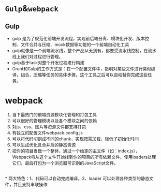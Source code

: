 # `Gulp`&`webpack`

##  Gulp
*  gulp 是为了规范化前端开发流程，实现前后端分离、模块化开发、版本控制、文件合并与压缩、mock数据等功能的一个前端自动化工具
*  gulp就像是一个前端流水线，整个产品从无到有，都要受流水线控制，在流水线上我们对过程进行管理。
*  gulp基于task对整个开发过程进行构建
*  Grunt和Gulp的工作方式是：在一个配置文件中，指明对某些文件进行类似编译，组合，压缩等任务的具体步骤，这个工具之后可以自动替你完成这些任务。

#  webpack

1. 当下最热门的前端资源模块化管理和打包工具
2. 可以很好的管理模块以及各个模块之间的依赖
3. 对js、css、图片等资源文件都支持打包
4. 有独立的配置文件webpack.config.js
5. 可以将代码切割成不同的chunk，实现按需加载，降低了初始化时间
6. 可以生成优化且合并后的静态资源
7. 把你的项目当做一个整体，通过一个给定的主文件（如：index.js），Webpack将从这个文件开始找到你的项目的所有依赖文件，使用loaders处理它们，最后打包为一个浏览器可识别的JavaScript文件。
<br/>
* 两大特色：1、代码可以自动完成编译。2、loader 可以处理各种类型的静态文件，并且支持串联操作
